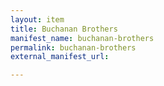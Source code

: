 ```yaml
---
layout: item
title: Buchanan Brothers
manifest_name: buchanan-brothers
permalink: buchanan-brothers
external_manifest_url: 

---
```

<!-- Add an essay or interpretive material below this line,
using HTML or markdown.  Do not modify this file above this line -->
